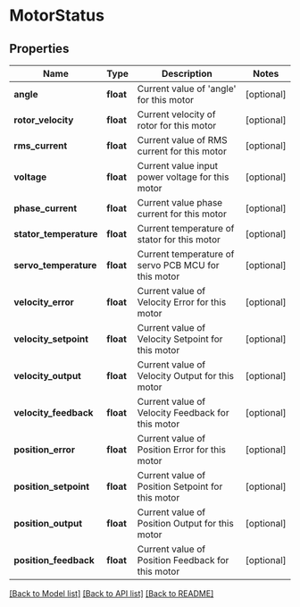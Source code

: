 # MotorStatus

## Properties
Name | Type | Description | Notes
------------ | ------------- | ------------- | -------------
**angle** | **float** | Current value of &#39;angle&#39; for this motor | [optional] 
**rotor_velocity** | **float** | Current velocity of rotor for this motor | [optional] 
**rms_current** | **float** | Current value of RMS current for this motor | [optional] 
**voltage** | **float** | Current value input power voltage for this motor | [optional] 
**phase_current** | **float** | Current value phase current for this motor | [optional] 
**stator_temperature** | **float** | Current temperature of stator for this motor | [optional] 
**servo_temperature** | **float** | Current temperature of servo PCB MCU for this motor | [optional] 
**velocity_error** | **float** | Current value of Velocity Error for this motor | [optional] 
**velocity_setpoint** | **float** | Current value of Velocity Setpoint for this motor | [optional] 
**velocity_output** | **float** | Current value of Velocity Output for this motor | [optional] 
**velocity_feedback** | **float** | Current value of Velocity Feedback for this motor | [optional] 
**position_error** | **float** | Current value of Position Error for this motor | [optional] 
**position_setpoint** | **float** | Current value of Position Setpoint for this motor | [optional] 
**position_output** | **float** | Current value of Position Output for this motor | [optional] 
**position_feedback** | **float** | Current value of Position Feedback for this motor | [optional] 

[[Back to Model list]](../README.md#documentation-for-models) [[Back to API list]](../README.md#documentation-for-api-endpoints) [[Back to README]](../README.md)


